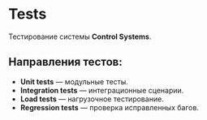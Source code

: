 # Tests

Тестирование системы **Control Systems**.

## Направления тестов:
- **Unit tests** — модульные тесты.
- **Integration tests** — интеграционные сценарии.
- **Load tests** — нагрузочное тестирование.
- **Regression tests** — проверка исправленных багов.
